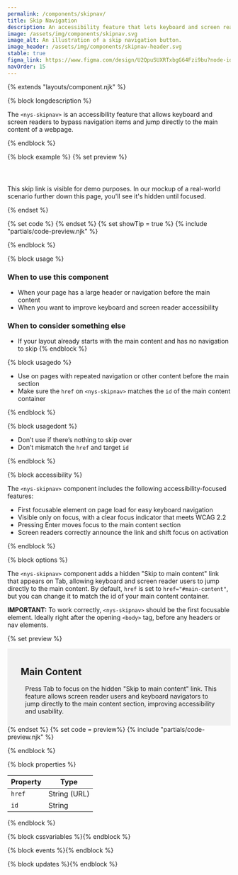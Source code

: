 ```yaml
---
permalink: /components/skipnav/
title: Skip Navigation
description: An accessibility feature that lets keyboard and screen reader users skip navigation and jump to main content.
image: /assets/img/components/skipnav.svg
image_alt: An illustration of a skip navigation button.
image_header: /assets/img/components/skipnav-header.svg
stable: true
figma_link: https://www.figma.com/design/U2QpuSUXRTxbgG64Fzi9bu?node-id=3981-10102
navOrder: 15
---
```


{% extends "layouts/component.njk" %}

{% block longdescription %}

The `<nys-skipnav>` is an accessibility feature that allows keyboard and screen readers to bypass navigation items and jump directly to the main content of a webpage.

{% endblock %}

{% block example %}
{% set preview %}
<nys-skipnav id="skipnav-demo" href="#main-content"></nys-skipnav>
<p style="margin-top:55px;">
  This skip link is visible for demo purposes. In our mockup of a
  real-world scenario further down this page, you'll see it's hidden until
  focused.
</p>
<script type="module">
  customElements.whenDefined('nys-skipnav').then(async () => {
    const skipnav = document.getElementById('skipnav-demo');
    // Wait until the Lit component finishes updating
    await skipnav.updateComplete;
    const link = skipnav?.shadowRoot?.querySelector('.nys-skipnav__link');
    if (link) {
      link.classList.add('show');
    }
  });
</script>
{% endset %}

{% set code %}
<nys-skipnav id="skipnav-demo" href="#main-content"></nys-skipnav>
{% endset %}
{% set showTip = true %}
{% include "partials/code-preview.njk" %}

{% endblock %}

{% block usage %}

### When to use this component
  - When your page has a large header or navigation before the main content
  - When you want to improve keyboard and screen reader accessibility
### When to consider something else

  - If your layout already starts with the main content and has no navigation to skip
{% endblock %}

{% block usagedo %}

  - Use on pages with repeated navigation or other content before the main section
  - Make sure the `href` on `<nys-skipnav>` matches the `id` of the main content container

{% endblock %}

{% block usagedont %}

  - Don’t use if there’s nothing to skip over
  - Don’t mismatch the `href` and target `id`

{% endblock %}

{% block accessibility %}

The `<nys-skipnav>` component includes the following accessibility-focused features:
  - First focusable element on page load for easy keyboard navigation
  - Visible only on focus, with a clear focus indicator that meets WCAG 2.2
  - Pressing Enter moves focus to the main content section
  - Screen readers correctly announce the link and shift focus on activation

{% endblock %}

{% block options %}

The `<nys-skipnav>` component adds a hidden "Skip to main content" link that appears on Tab, allowing keyboard and screen reader users to jump directly to the main content. By default, `href` is set to `href="#main-content"`, but you can change it to match the id of your main content container.

**IMPORTANT:** To work correctly, `<nys-skipnav>` should be the first focusable element. Ideally right after the opening `<body>` tag, before any headers or nav elements.

{% set preview %}<nys-skipnav href="#main-content1"></nys-skipnav>
<nys-unavheader hideTranslate hideSearch></nys-unavheader>
<div id="main-content1" style="padding:10px 30px; background-color: #f0f0f0;">
  <h2>Main Content</h2>
  <p style="display:flex; align-items:top; gap:10px;">
      <nys-icon name="info" size="2xl"></nys-icon>
      Press Tab to focus on the hidden "Skip to main content" link. This feature 
      allows screen reader users and keyboard navigators to jump directly to the 
      main content section, improving accessibility and usability.
  </p>
</div>
<nys-unavfooter></nys-unavfooter>{% endset %}
{% set code = preview%}
{% include "partials/code-preview.njk" %}

{% endblock %}

{% block properties %}

| Property | Type         |
|----------|--------------|
| `href`   | String (URL) |
| `id`     | String       |

{% endblock %}

{% block cssvariables %}{% endblock %}

{% block events %}{% endblock %}

{% block updates %}{% endblock %}

